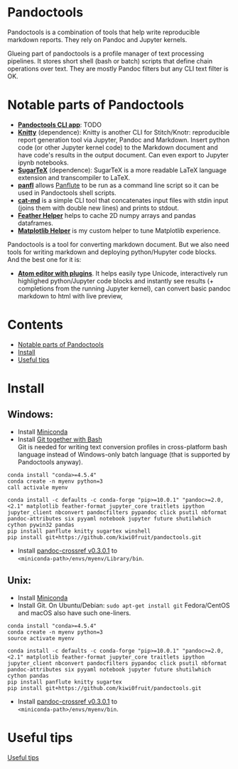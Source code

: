# Pandoctools

Pandoctools is a combination of tools that help write reproducible markdown reports. They rely on Pandoc and Jupyter kernels.

Glueing part of pandoctools is a profile manager of text processing pipelines. It stores short shell (bash or batch) scripts that define chain operations over text. They are mostly Pandoc filters but any CLI text filter is OK.

# Notable parts of Pandoctools

* [**Pandoctools CLI app**](https://github.com/kiwi0fruit/pandoctools/tree/master/pandoctools/cli): TODO
* [**Knitty**](https://github.com/kiwi0fruit/knitty) (dependence): Knitty is another CLI for Stitch/Knotr: reproducible report generation tool via Jupyter, Pandoc and Markdown. Insert python code (or other Jupyter kernel code) to the Markdown document and have code's results in the output document. Can even export to Jupyter ipynb notebooks.
* [**SugarTeX**](https://github.com/kiwi0fruit/sugartex) (dependence): SugarTeX is a more readable LaTeX language extension and transcompiler to LaTeX.
* [**panfl**](https://github.com/kiwi0fruit/pandoctools/tree/master/pandoctools/panfl) allows [Panflute](https://github.com/sergiocorreia/panflute) to be run as a command line script so it can be used in Pandoctools shell scripts.
* [**cat-md**](https://github.com/kiwi0fruit/pandoctools/tree/master/pandoctools/cat_md) is a simple CLI tool that concatenates input files with stdin input (joins them with double new lines) and prints to stdout.
* [**Feather Helper**](https://github.com/kiwi0fruit/pandoctools/tree/master/pandoctools/feather) helps to cache 2D numpy arrays and pandas dataframes.
* [**Matplotlib Helper**](https://github.com/kiwi0fruit/pandoctools/tree/master/pandoctools/matplotlib) is my custom helper to tune Matplotlib experience.

Pandoctools is a tool for converting markdown document. But we also need tools for writing markdown and deploying python/Hupyter code blocks.  
And the best one for it is:

* [**Atom editor with plugins**](atom.md). It helps easily type Unicode, interactively run highlighed python/Jupyter code blocks and instantly see results (+ completions from the running Jupyter kernel), can convert basic pandoc markdown to html with live preview, 


# Contents

* [Notable parts of Pandoctools](#notable-parts-of-pandoctools)
* [Install](#install)
* [Useful tips](tips.md)


# Install

## Windows:

* Install [Miniconda](https://conda.io/miniconda.html)
* Install [Git together with Bash](https://git-scm.com/downloads)  
  Git is needed for writing text conversion profiles in cross-platform bash language instead of Windows-only batch language (that is supported by Pandoctools anyway).

```
conda install "conda>=4.5.4"
conda create -n myenv python=3
call activale myenv

conda install -c defaults -c conda-forge "pip>=10.0.1" "pandoc>=2.0,<2.1" matplotlib feather-format jupyter_core traitlets ipython jupyter_client nbconvert pandocfilters pypandoc click psutil nbformat pandoc-attributes six pyyaml notebook jupyter future shutilwhich cython pywin32 pandas
pip install panflute knitty sugartex winshell
pip install git+https://github.com/kiwi0fruit/pandoctools.git
```

* Install [pandoc-crossref v0.3.0.1](https://github.com/lierdakil/pandoc-crossref/releases/tag/v0.3.0.1) to  
  `<miniconda-path>/envs/myenv/Library/bin`.


## Unix:

* Install [Miniconda](https://conda.io/miniconda.html)
* Install Git. On Ubuntu/Debian: `sudo apt-get install git` Fedora/CentOS and macOS also have such one-liners.

```
conda install "conda>=4.5.4"
conda create -n myenv python=3
source activate myenv

conda install -c defaults -c conda-forge "pip>=10.0.1" "pandoc>=2.0,<2.1" matplotlib feather-format jupyter_core traitlets ipython jupyter_client nbconvert pandocfilters pypandoc click psutil nbformat pandoc-attributes six pyyaml notebook jupyter future shutilwhich cython pandas
pip install panflute knitty sugartex
pip install git+https://github.com/kiwi0fruit/pandoctools.git
```
* Install [pandoc-crossref v0.3.0.1](https://github.com/lierdakil/pandoc-crossref/releases/tag/v0.3.0.1) to  
  `<miniconda-path>/envs/myenv/bin`.


# Useful tips

[Useful tips](tips.md)
